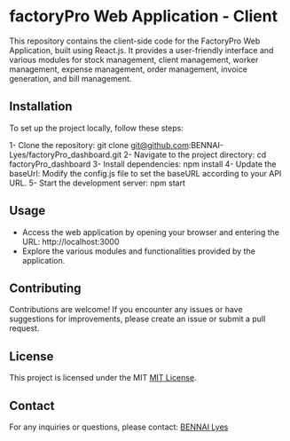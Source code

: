 # factoryPro Web Application - Client

This repository contains the client-side code for the FactoryPro Web Application, built using React.js. It provides a user-friendly interface and various modules for stock management, client management, worker management, expense management, order management, invoice generation, and bill management.

## Installation
To set up the project locally, follow these steps:

1- Clone the repository: git clone git@github.com:BENNAI-Lyes/factoryPro_dashboard.git
2- Navigate to the project directory: cd factoryPro_dashboard
3- Install dependencies: npm install
4- Update the baseUrl: Modify the config.js file to set the baseURL according to your API URL.
5- Start the development server: npm start

## Usage
- Access the web application by opening your browser and entering the URL: http://localhost:3000
- Explore the various modules and functionalities provided by the application.

## Contributing
Contributions are welcome! If you encounter any issues or have suggestions for improvements, please create an issue or submit a pull request.

## License
This project is licensed under the MIT [MIT License](https://opensource.org/license/mit/).

## Contact
For any inquiries or questions, please contact: [BENNAI Lyes](mailto:bennailyes19@gmail.com)
